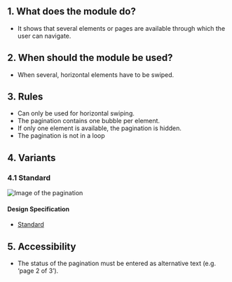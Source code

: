 ## 1. What does the module do? 
*   It shows that several elements or pages are available through which the user can navigate.

## 2. When should the module be used? 
*   When several, horizontal elements have to be swiped.

## 3. Rules 
*   Can only be used for horizontal swiping. 
*   The pagination contains one bubble per element. 
*   If only one element is available, the pagination is hidden. 
*   The pagination is not in a loop

## 4. Variants 
### 4.1 Standard
![Image of the pagination](https://raw.githubusercontent.com/sbb-design-systems/design-system-mobile-documentation/master/documentation/modules/pagination/images/MM07.png 'class: image')

#### Design Specification
*   [Standard](https://sbb.invisionapp.com/d/main#/console/14051805/322943556/inspect)

## 5. Accessibility
* The status of the pagination must be entered as alternative text (e.g. ‘page 2 of 3’).

